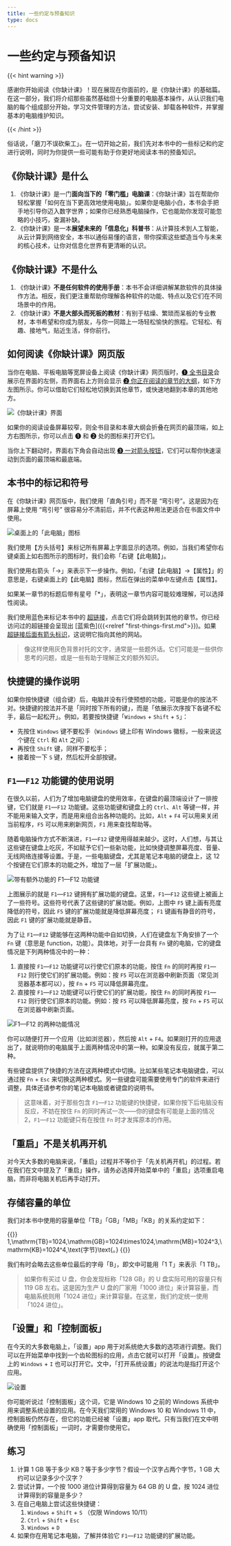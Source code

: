 ```yaml
---
title: 一些约定与预备知识
type: docs
---
```


# 一些约定与预备知识

{{< hint warning >}}

感谢你开始阅读《你缺计课》！现在展现在你面前的，是《你缺计课》的基础篇。在这一部分，我们将介绍那些虽然基础但十分重要的电脑基本操作，从认识我们电脑的每个组成部分开始，学习文件管理的方法，尝试安装、卸载各种软件，并掌握基本的电脑维护知识。

{{< /hint >}}

俗话说，「磨刀不误砍柴工」。在一切开始之前，我们先对本书中的一些标记和约定进行说明，同时为你提供一些可能有助于你更好地阅读本书的预备知识。

## 《你缺计课》是什么

1. 《你缺计课》是一门**面向当下的「零门槛」电脑课**：《你缺计课》旨在帮助你轻松掌握「如何在当下更高效地使用电脑」。如果你是电脑小白，本书会手把手地引导你迈入数字世界；如果你已经熟悉电脑操作，它也能助你发现可能忽略的小技巧，查漏补缺。
2. 《你缺计课》是一本**展望未来的「信息化」科普书**：从计算技术到人工智能，从云计算到网络安全，本书以通俗易懂的语言，带你探索这些塑造当今与未来的核心技术，让你对信息化世界有更清晰的认识。

## 《你缺计课》不是什么

1. 《你缺计课》**不是任何软件的使用手册**：本书不会详细讲解某款软件的具体操作方法。相反，我们更注重帮助你理解各种软件的功能、特点以及它们在不同场景中的作用。
2. 《你缺计课》**不是大部头而死板的教材**：有别于枯燥、繁琐而呆板的专业教材，本书希望和你成为朋友，与你一同踏上一场轻松愉快的旅程。它轻松、有趣、接地气，贴近生活，伴你前行。

## 如何阅读《你缺计课》网页版

当你在电脑、平板电脑等宽屏设备上阅读《你缺计课》网页版时，<u>➊ 全书目录</u>会展示在界面的左侧，而界面右上方则会显示 <u>➋ 你正在阅读的章节的大纲</u>，如下方左图所示。你可以借助它们轻松地切换到其他章节，或快速地翻到本章的其他地方。

![《你缺计课》界面](first-things-first/Missing_homepages.png#center)

如果你的阅读设备屏幕较窄，则全书目录和本章大纲会折叠在网页的最顶端，如上方右图所示，你可以点击 ➊ 和 ➋ 处的图标来打开它们。

当你上下翻动时，界面右下角会自动出现 <u>➌ 一对箭头按钮</u>，它们可以帮你快速滚动到页面的最顶端和最底端。

## 本书中的标记和符号

在《你缺计课》网页版中，我们使用「直角引号」而不是 “弯引号”。这是因为在屏幕上使用 “弯引号” 很容易分不清前后，并不代表这种用法更适合在书面文件中使用。

![桌面上的「此电脑」图标](first-things-first/This_PC.png#floatright)

我们使用【方头括号】来标记所有屏幕上字面显示的选项。例如，当我们希望你右键桌面上如右图所示的图标时，我们会称「右键【此电脑】」。

我们使用右箭头「→」来表示下一步操作。例如，「右键【此电脑】→【属性】」的意思是，右键桌面上的【此电脑】图标，然后在弹出的菜单中左键点击【属性】。

如果某一章节的标题后带有星号「*」，表明这一章节内容可能较难理解，可以选择性阅读。

我们使用蓝色来标记本书中的 <a href="javascript:void(0);">超链接</a>，点击它们将会跳转到其他的章节。你已经访问过的超链接会呈现出 [蓝紫色]({{<relref "first-things-first.md">}})。如果 [超链接后面有箭头标识](https://baike.baidu.com/item/%E7%BD%91%E7%AB%99%E9%93%BE%E6%8E%A5/8916094)，这说明它指向其他的网站。

> 像这样使用灰色背景衬托的文字，通常是一些题外话。它们可能是一些供你思考的问题，或是一些有助于理解正文的额外知识。
>

## 快捷键的操作说明

如果你按快捷键（组合键）后，电脑并没有行使预想的功能，可能是你的按法不对。快捷键的按法并不是「同时按下所有的键」，而是「依展示次序按下各键不松手，最后一起松开」。例如，若要按快捷键「`Windows` + `Shift` + `S`」：

- 先按住 `Windows` 键不要松手（`Windows` 键上印有 Windows 徽标，一般来说这个键在 `Ctrl` 和 `Alt` 之间）；
- 再按住 `Shift` 键，同样不要松手；
- 接着按一下 `S` 键，然后松开全部按键。

## `F1`—`F12` 功能键的使用说明

在很久以前，人们为了增加电脑键盘的使用效率，在键盘的最顶端设计了一排按键，它们就是 `F1`—`F12` 功能键。这些功能键和键盘上的 `Ctrl`、`Alt` 等键一样，并不能用来输入文字，而是用来组合出各种功能的。比如，`Alt` + `F4` 可以用来关闭当前程序，`F5` 可以用来刷新网页，`F1` 用来查找帮助等。

随着电脑操作方式不断演进，`F1`—`F12` 键使用得越来越少。这时，人们想，与其让这些键在键盘上吃灰，不如赋予它们一些新功能，比如快捷调整屏幕亮度、音量、无线网络连接等设置。于是，一些电脑键盘，尤其是笔记本电脑的键盘上，这 12 个按键在它们原本的功能之外，增加了一层「扩展功能」。

![带有额外功能的 F1—F12 功能键](first-things-first/F1_to_F12_keys_with_extra_functions.png#center)

上图展示的就是 `F1`—`F12` 键拥有扩展功能的键盘。这里，`F1`—`F12` 这些键上被画上了一些符号。这些符号代表了这些键的扩展功能。例如，上图中 `F5` 键上画有亮度降低的符号，因此 `F5` 键的扩展功能就是降低屏幕亮度； `F1` 键画有静音的符号，因此 `F1` 键的扩展功能就是静音。

为了让 `F1`—`F12` 键能够在这两种功能中自如切换，人们在键盘左下角安排了一个 `Fn` 键（意思是 function，功能）。具体地，对于一台具有 `Fn` 键的电脑，它的键盘情况是下列两种情况中的一种：

1. 直接按 `F1`—`F12` 功能键可以行使它们原本的功能，按住 `Fn` 的同时再按 `F1`—`F12` 则行使它们的扩展功能。例如：按 `F5` 可以在浏览器中刷新页面（常见浏览器基本都可以），按 `Fn` + `F5` 可以降低屏幕亮度。
2. 直接按 `F1`—`F12` 功能键可以行使它们的扩展功能，按住 `Fn` 的同时再按 `F1`—`F12` 则行使它们原本的功能。例如：按 `F5` 可以降低屏幕亮度，按 `Fn` + `F5` 可以在浏览器中刷新页面。

![`F1`—`F12` 的两种功能情况](first-things-first/Fn_functions.png#center)

你可以随便打开一个应用（比如浏览器），然后按 `Alt` + `F4`。如果刚打开的应用退出了，就说明你的电脑属于上面两种情况中的第一种。如果没有反应，就属于第二种。

有些键盘提供了快捷的方法在这两种模式中切换。比如某些笔记本电脑键盘，可以通过按 `Fn` + `Esc` 来切换这两种模式。另一些键盘可能需要使用专门的软件来进行调整，具体还请参考你的笔记本电脑或者键盘的说明书。

> 这意味着，对于那些包含 `F1`—`F12` 功能键的快捷键，如果你按下后电脑没有反应，不妨在按住 `Fn` 的同时再试一次——你的键盘有可能是上面的情况 2，`F1`—`F12` 功能键只有在按住 `Fn` 时才发挥原本的作用。

## 「重启」不是关机再开机

对今天大多数的电脑来说，「重启」过程并不等价于「先关机再开机」的过程。若在我们在文中提及了「重启」操作，请务必选择开始菜单中的「重启」选项重启电脑，而非将电脑关机后再手动打开。

## 存储容量的单位

我们对本书中使用的容量单位「TB」「GB」「MB」「KB」的关系约定如下：

{{<katex display >}}
1\,\mathrm{TB}=1024\,\mathrm{GB}=1024\times1024\,\mathrm{MB}=1024^3\,\mathrm{KB}=1024^4\,\text{字节}\text{。}
{{</katex>}}

我们有时会略去这些单位最后的字母「B」，即文中可能用「1 T」来表示「1 TB」。

> 如果你有买过 U 盘，你会发现标称「128 GB」的 U 盘实际可用的容量只有 119 GB 左右。这是因为生产 U 盘的厂家用「1000 进位」来计算容量，而电脑系统则用「1024 进位」来计算容量。在这里，我们约定统一使用「1024 进位」。

## 「设置」和「控制面板」

在今天的大多数电脑上，「设置」app 用于对系统绝大多数的选项进行调整。我们可以在开始菜单中找到一个齿轮图标的应用，点击它就可以打开「设置」。按键盘上的 `Windows` + `I` 也可以打开它。文中，「打开系统设置」的说法均是指打开这个应用。

![设置](first-things-first/Settings.png#center)

你可能听说过「控制面板」这个词，它是 Windows 10 之前的 Windows 系统中用来调整系统设置的应用。在今天我们常用的 Windows 10 和 Windows 11 中，控制面板仍然存在，但它的功能已经被「设置」app 取代。只有当我们在文中明确使用「控制面板」一词时，才需要你使用它。

## 练习

1. 计算 1 GB 等于多少 KB？等于多少字节？假设一个汉字占两个字节，1 GB 大约可以记录多少个汉字？
2. 尝试计算，一个按 1000 进位计算得到容量为 64 GB 的 U 盘，按 1024 进位计算得到的容量是多少？
3. 在自己电脑上尝试这些快捷键：
    1. `Windows` + `Shift` + `S` （仅限 Windows 10/11）
    2. `Ctrl` + `Shift` + `Esc`
    3. `Windows` + `D`
4. 如果你在用笔记本电脑，了解并体验它 `F1`—`F12` 功能键的扩展功能。